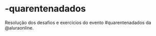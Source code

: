 # -quarentenadados

Resolução dos desafios e exercícios do evento #quarentenadados da @aluraonline.
